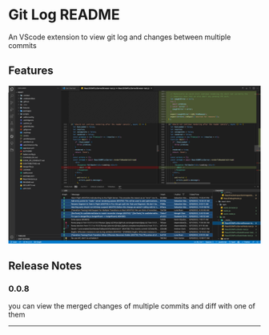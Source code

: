 # Git Log README

An VScode extension to view git log and changes between multiple commits

## Features

![Usage](./assets/usage/main.png)

## Release Notes

### 0.0.8

you can view the merged changes of multiple commits and diff with one of them

---

